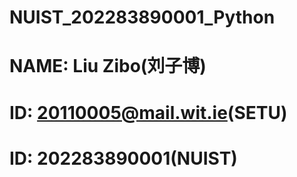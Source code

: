 # NUIST_202283890001_Python

# NAME: Liu Zibo(刘子博)
# ID: 20110005@mail.wit.ie(SETU)
# ID: 202283890001(NUIST)
